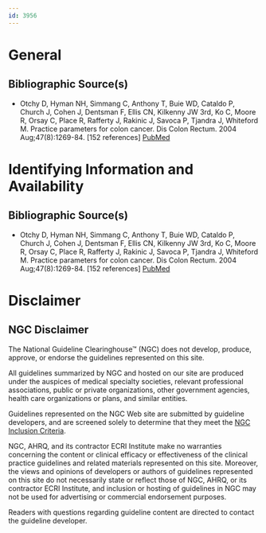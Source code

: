 ```yaml
---
id: 3956
---
```


# General

## Bibliographic Source(s)

- Otchy D, Hyman NH, Simmang C, Anthony T, Buie WD, Cataldo P, Church J, Cohen J, Dentsman F, Ellis CN, Kilkenny JW 3rd, Ko C, Moore R, Orsay C, Place R, Rafferty J, Rakinic J, Savoca P, Tjandra J, Whiteford M. Practice parameters for colon cancer. Dis Colon Rectum. 2004 Aug;47(8):1269-84. [152 references] [ PubMed ](http://www.ncbi.nlm.nih.gov/entrez/query.fcgi?cmd=Retrieve&db=pubmed&dopt=Abstract&list_uids=15484340)

# Identifying Information and Availability

## Bibliographic Source(s)

- Otchy D, Hyman NH, Simmang C, Anthony T, Buie WD, Cataldo P, Church J, Cohen J, Dentsman F, Ellis CN, Kilkenny JW 3rd, Ko C, Moore R, Orsay C, Place R, Rafferty J, Rakinic J, Savoca P, Tjandra J, Whiteford M. Practice parameters for colon cancer. Dis Colon Rectum. 2004 Aug;47(8):1269-84. [152 references] [ PubMed ](http://www.ncbi.nlm.nih.gov/entrez/query.fcgi?cmd=Retrieve&db=pubmed&dopt=Abstract&list_uids=15484340)

# Disclaimer

## NGC Disclaimer

The National Guideline Clearinghouse™ (NGC) does not develop, produce, approve, or endorse the guidelines represented on this site.

All guidelines summarized by NGC and hosted on our site are produced under the auspices of medical specialty societies, relevant professional associations, public or private organizations, other government agencies, health care organizations or plans, and similar entities.

Guidelines represented on the NGC Web site are submitted by guideline developers, and are screened solely to determine that they meet the [NGC Inclusion Criteria](/help-and-about/summaries/inclusion-criteria).

NGC, AHRQ, and its contractor ECRI Institute make no warranties concerning the content or clinical efficacy or effectiveness of the clinical practice guidelines and related materials represented on this site. Moreover, the views and opinions of developers or authors of guidelines represented on this site do not necessarily state or reflect those of NGC, AHRQ, or its contractor ECRI Institute, and inclusion or hosting of guidelines in NGC may not be used for advertising or commercial endorsement purposes.

Readers with questions regarding guideline content are directed to contact the guideline developer.

